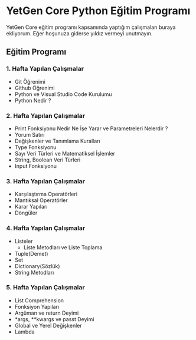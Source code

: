 # YetGen Core Python Eğitim Programı
YetGen Core eğitim programı kapsamında yaptığım çalışmaları buraya ekliyorum. Eğer hoşunuza giderse yıldız vermeyi unutmayın.
## Eğitim Programı

### 1. Hafta Yapılan Çalışmalar

- Git Öğrenimi
- Github Öğrenimi
- Python ve Visual Studio Code Kurulumu
- Python Nedir ?

### 2. Hafta Yapılan Çalışmalar

- Print Fonksiyonu Nedir Ne İşe Yarar ve Parametreleri Nelerdir ?
- Yorum Satırı
- Değişkenler ve Tanımlama Kuralları
- Type Fonksiyonu
- Sayı Veri Türleri ve Matematiksel İşlemler
- String, Boolean Veri Türleri
- Input Fonksiyonu

### 3. Hafta Yapılan Çalışmalar

- Karşılaştırma Operatörleri
- Mantıksal Operatörler
- Karar Yapıları
- Döngüler 

### 4. Hafta Yapılan Çalışmalar

- Listeler
    - Liste Metodları ve Liste Toplama
- Tuple(Demet)
- Set
- Dictionary(Sözlük)
- String Metodları

### 5. Hafta Yapılan Çalışmalar

- List Comprehension
- Fonksiyon Yapıları 
- Argüman ve return Deyimi 
- *args, **kwargs ve passt Deyimi 
- Global ve Yerel Değişkenler
- Lambda
